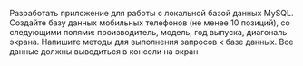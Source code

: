 Разработать приложение для работы с локальной базой данных MySQL. Создайте базу 
данных мобильных телефонов (не менее 10 позиций), со следующими полями: производитель, 
модель, год выпуска, диагональ экрана. Напишите методы для выполнения запросов к базе 
данных. Все данные должны выводиться в консоли на экран
